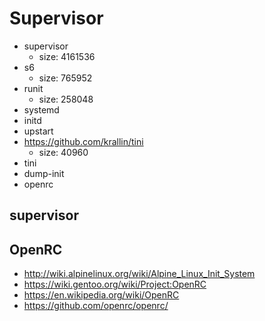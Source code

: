 # Supervisor

* supervisor
  * size: 4161536
* s6
  * size: 765952
* runit
  * size: 258048
* systemd
* initd
* upstart
* https://github.com/krallin/tini
  * size: 40960
* tini
* dump-init
* openrc




## supervisor

## OpenRC
* http://wiki.alpinelinux.org/wiki/Alpine_Linux_Init_System
* https://wiki.gentoo.org/wiki/Project:OpenRC
* https://en.wikipedia.org/wiki/OpenRC
* https://github.com/openrc/openrc/
